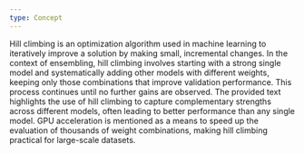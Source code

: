 ```yaml
---
type: Concept
---
```


Hill climbing is an optimization algorithm used in machine learning to iteratively improve a solution by making small, incremental changes. In the context of ensembling, hill climbing involves starting with a strong single model and systematically adding other models with different weights, keeping only those combinations that improve validation performance. This process continues until no further gains are observed. The provided text highlights the use of hill climbing to capture complementary strengths across different models, often leading to better performance than any single model. GPU acceleration is mentioned as a means to speed up the evaluation of thousands of weight combinations, making hill climbing practical for large-scale datasets.